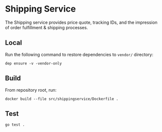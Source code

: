 # Shipping Service

The Shipping service provides price quote, tracking IDs, and the impression of order fulfillment & shipping processes.

## Local

Run the following command to restore dependencies to `vendor/` directory:

    dep ensure -v -vendor-only

## Build

From repository root, run:

```
docker build --file src/shippingservice/Dockerfile .
```

## Test

```
go test .
```

